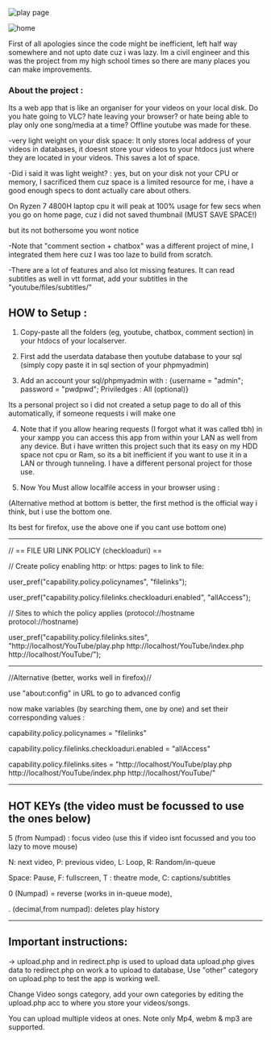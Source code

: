 ![play page](https://user-images.githubusercontent.com/33609172/154852861-5c026ea2-8436-447d-aa95-c4d3cfae514d.jpg)

![home](https://user-images.githubusercontent.com/33609172/154853030-9ae920eb-3286-4526-90c4-b7bebdf3b8b0.jpg)

First of all apologies since the code might be inefficient, left half way somewhere and not upto date cuz i was lazy. Im a civil engineer and this was the project from my high school times so there are many places you can make improvements.

### About the project :

Its a web app that is like an organiser for your videos on your local disk. Do you hate going to VLC? hate leaving your browser? or hate being able to play only one song/media at a time? Offline youtube was made for these.

-very light weight on your disk space: It only stores local address of your videos in databases, it doesnt store your videos to your htdocs just where they are located in your videos. This saves a lot of space.

-Did i said it was light weight? : yes, but on your disk not your CPU or memory, I sacrificed them cuz space is a limited resource for me, i have a good enough specs to dont actually care about others. 

On Ryzen 7 4800H laptop cpu it will peak at 100% usage for few secs when you go on home page, cuz i did not saved thumbnail (MUST SAVE SPACE!)

but its not bothersome you wont notice

-Note that "comment section + chatbox" was a different project of mine, I integrated them here cuz I was too laze to build from scratch.

-There are a lot of features and also lot missing features. It can read subtitles as well in vtt format, add your subtitles in the "youtube/files/subtitles/"

## HOW to Setup :

1. Copy-paste all the folders (eg, youtube, chatbox, comment section) in your htdocs of your localserver.

2. First add the userdata database then youtube database to your sql (simply copy paste it in sql section of your phpmyadmin)

3. Add an account your sql/phpmyadmin with : {username = "admin"; password = "pwdpwd"; Priviledges : All (optional)}

Its a personal project so i did not created a setup page to do all of this automatically, if someone requests i will make one 

4. Note that if you allow hearing requests (I forgot what it was called tbh) in your xampp you can access this app from within your LAN as well from any device. But i have written this project such that its easy on my HDD space not cpu or Ram, so its a bit inefficient if you want to use it in a LAN or through tunneling. I have a different personal project for those use.

5. Now You Must allow localfile access in your browser using : 


(Alternative method at bottom is better, the first method is the official way i think, but i use the bottom one.

Its best for firefox, use the above one if you cant use bottom one)

--------------------------------------------------

// == FILE URI LINK POLICY (checkloaduri) ==

// Create policy enabling http: or https: pages to link to file:

user_pref("capability.policy.policynames", "filelinks");

user_pref("capability.policy.filelinks.checkloaduri.enabled", "allAccess");

// Sites to which the policy applies (protocol://hostname protocol://hostname)

user_pref("capability.policy.filelinks.sites", "http://localhost/YouTube/play.php http://localhost/YouTube/index.php http://localhost/YouTube/");


--------------------------------------------------
//Alternative (better, works well in firefox)//

use "about:config" in URL to go to advanced config

now make variables (by searching them, one by one) and set their corresponding values :

capability.policy.policynames = "filelinks"

capability.policy.filelinks.checkloaduri.enabled = "allAccess"

capability.policy.filelinks.sites = "http://localhost/YouTube/play.php http://localhost/YouTube/index.php http://localhost/YouTube/"


--------------------------------------------------

## HOT KEYs (the video must be focussed to use the ones below)

5 (from Numpad) :  focus video  (use this if video isnt focussed and you too lazy to move mouse)

N: next video, P: previous video, L: Loop, R: Random/in-queue

Space: Pause, F: fullscreen, T : theatre mode, C: captions/subtitles

0 (Numpad) = reverse (works in in-queue mode), 

. (decimal,from numpad): deletes play history

--------------------------------------------------

## Important instructions:

-> upload.php and in redirect.php is used to upload data upload.php gives data to redirect.php on work a to upload to database, Use "other" category on upload.php to test the app is working well.

Change Video songs category, add your own categories by editing the upload.php acc to where you store your videos/songs.

You can upload multiple videos at ones. Note only Mp4, webm & mp3 are supported. 
